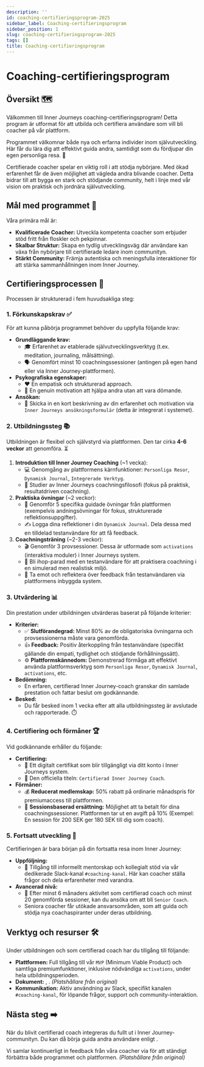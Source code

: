 ```yaml
---
description: ''
id: coaching-certifieringsprogram-2025
sidebar_label: Coaching-certifieringsprogram
sidebar_position: 1
slug: coaching-certifieringsprogram-2025
tags: []
title: Coaching-certifieringsprogram
---
```


# Coaching-certifieringsprogram

## Översikt 🗺️

Välkommen till Inner Journeys coaching-certifieringsprogram! Detta program är utformat för att utbilda och certifiera användare som vill bli coacher på vår plattform.

Programmet välkomnar både nya och erfarna individer inom självutveckling. Här får du lära dig att effektivt guida andra, samtidigt som du fördjupar din egen personliga resa. 🚀

Certifierade coacher spelar en viktig roll i att stödja nybörjare. Med ökad erfarenhet får de även möjlighet att vägleda andra blivande coacher. Detta bidrar till att bygga en stark och stödjande community, helt i linje med vår vision om praktisk och jordnära självutveckling.

## Mål med programmet 🎯

Våra primära mål är:

-   **Kvalificerade Coacher:** Utveckla kompetenta coacher som erbjuder stöd fritt från floskler och pekpinnar.
-   **Skalbar Struktur:** Skapa en tydlig utvecklingsväg där användare kan växa från nybörjare till certifierade ledare inom communityn.
-   **Stärkt Community:** Främja autentiska och meningsfulla interaktioner för att stärka sammanhållningen inom Inner Journey.

## Certifieringsprocessen 📝

Processen är strukturerad i fem huvudsakliga steg:

### 1. Förkunskapskrav ✅

För att kunna påbörja programmet behöver du uppfylla följande krav:

-   **Grundläggande krav:**
    -   🎓 Erfarenhet av etablerade självutvecklingsverktyg (t.ex. meditation, journaling, målsättning).
    -   🗣️ Genomfört minst 10 coachningssessioner (antingen på egen hand eller via Inner Journey-plattformen).
-   **Psykografiska egenskaper:**
    -   ❤️ En empatisk och strukturerad approach.
    -   🙏 En genuin motivation att hjälpa andra utan att vara dömande.
-   **Ansökan:**
    -   📝 Skicka in en kort beskrivning av din erfarenhet och motivation via `Inner Journeys ansökningsformulär` (detta är integrerat i systemet).

### 2. Utbildningssteg 📚

Utbildningen är flexibel och självstyrd via plattformen. Den tar cirka **4-6 veckor** att genomföra. ⏳

1.  **Introduktion till Inner Journey Coaching** (~1 vecka):
    -   💻 Genomgång av plattformens kärnfunktioner: `Personliga Resor`, `Dynamisk Journal`, `Integrerade Verktyg`.
    -   🧠 Studier av Inner Journeys coachningsfilosofi (fokus på praktisk, resultatdriven coachning).
2.  **Praktiska övningar** (~2 veckor):
    -   💪 Genomför 5 specifika guidade övningar från plattformen (exempelvis andningsövningar för fokus, strukturerade reflektionsuppgifter).
    -   ✍️ Logga dina reflektioner i din `Dynamisk Journal`. Dela dessa med en tilldelad testanvändare för att få feedback.
3.  **Coachningsträning** (~2-3 veckor):
    -   🎬 Genomför 3 provsessioner. Dessa är utformade som `activations` (interaktiva moduler) i Inner Journeys system.
    -   🤝 Bli ihop-parad med en testanvändare för att praktisera coachning i en simulerad men realistisk miljö.
    -   📝 Ta emot och reflektera över feedback från testanvändaren via plattformens inbyggda system.

### 3. Utvärdering 📊

Din prestation under utbildningen utvärderas baserat på följande kriterier:

-   **Kriterier:**
    -   ✅ **Slutförandegrad:** Minst 80% av de obligatoriska övningarna och provsessionerna måste vara genomförda.
    -   👍 **Feedback:** Positiv återkoppling från testanvändare (specifikt gällande din empati, tydlighet och stödjande förhållningssätt).
    -   ⚙️ **Plattformskännedom:** Demonstrerad förmåga att effektivt använda plattformsverktyg som `Personliga Resor`, `Dynamisk Journal`, `activations`, etc.
-   **Bedömning:**
    -   En erfaren, certifierad Inner Journey-coach granskar din samlade prestation och fattar beslut om godkännande.
-   **Besked:**
    -   Du får besked inom 1 vecka efter att alla utbildningssteg är avslutade och rapporterade. ⏱️

### 4. Certifiering och förmåner 🏆

Vid godkännande erhåller du följande:

-   **Certifiering:**
    -   📜 Ett digitalt certifikat som blir tillgängligt via ditt konto i Inner Journeys system.
    -   🏅 Den officiella titeln: `Certifierad Inner Journey Coach`.
-   **Förmåner:**
    -   💰 **Reducerat medlemskap:** 50% rabatt på ordinarie månadspris för premiumaccess till plattformen.
    -   💸 **Sessionsbaserad ersättning:** Möjlighet att ta betalt för dina coachningssessioner. Plattformen tar ut en avgift på 10% (Exempel: En session för 200 SEK ger 180 SEK till dig som coach).

### 5. Fortsatt utveckling 🌱

Certifieringen är bara början på din fortsatta resa inom Inner Journey:

-   **Uppföljning:**
    -   💬 Tillgång till informellt mentorskap och kollegialt stöd via vår dedikerade Slack-kanal `#coaching-kanal`. Här kan coacher ställa frågor och dela erfarenheter med varandra.
-   **Avancerad nivå:**
    -   🌟 Efter minst 6 månaders aktivitet som certifierad coach och minst 20 genomförda sessioner, kan du ansöka om att bli `Senior Coach`.
    -   Seniora coacher får utökade ansvarsområden, som att guida och stödja nya coachaspiranter under deras utbildning.

## Verktyg och resurser 🛠️

Under utbildningen och som certifierad coach har du tillgång till följande:

-   **Plattformen:** Full tillgång till vår `MVP` (Minimum Viable Product) och samtliga premiumfunktioner, inklusive nödvändiga `activations`, under hela utbildningsperioden.
-   **Dokument:** , . *(Platshållare från original)*
-   **Kommunikation:** Aktiv användning av Slack, specifikt kanalen `#coaching-kanal`, för löpande frågor, support och community-interaktion.

## Nästa steg ➡️

När du blivit certifierad coach integreras du fullt ut i Inner Journey-communityn. Du kan då börja guida andra användare enligt .

Vi samlar kontinuerligt in feedback från våra coacher via för att ständigt förbättra både programmet och plattformen. *(Platshållare från original)*